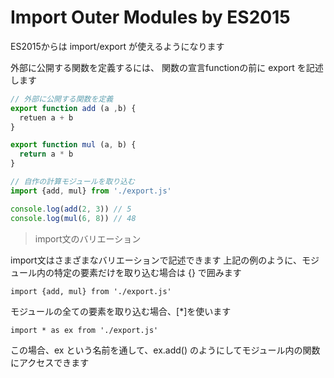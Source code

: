 # Import Outer Modules by ES2015

ES2015からは import/export が使えるようになります

外部に公開する関数を定義するには、
関数の宣言functionの前に export を記述します

```export.js
// 外部に公開する関数を定義
export function add (a ,b) {
  retuen a + b
}

export function mul (a, b) {
  return a * b
}
```

```main.js
// 自作の計算モジュールを取り込む
import {add, mul} from './export.js'

console.log(add(2, 3)) // 5
console.log(mul(6, 8)) // 48

```

> import文のバリエーション

import文はさまざまなバリエーションで記述できます
上記の例のように、モジュール内の特定の要素だけを取り込む場合は {} で囲みます

```
import {add, mul} from './export.js'
```

モジュールの全ての要素を取り込む場合、[\*]を使います

```
import * as ex from './export.js'
```

この場合、ex という名前を通して、ex.add() のようにしてモジュール内の関数にアクセスできます
